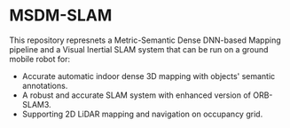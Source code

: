 # MSDM-SLAM
This repository represnets a Metric-Semantic Dense DNN-based Mapping pipeline and a Visual Inertial SLAM system that can be run on a ground mobile robot for:
- Accurate automatic indoor dense 3D mapping with objects' semantic annotations. 
- A robust and accurate SLAM system with enhanced version of ORB-SLAM3.
- Supporting 2D LiDAR mapping and navigation on occupancy grid. 
